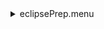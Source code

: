 <details><summary>eclipsePrep.menu</summary><blockquote><pre><details><summary>1074_Scan.cbk</summary><blockquote><pre><details><summary>setupDark.rcp</summary><blockquote><pre> shut	in 
The above code block covers:0.00 minutes of camera integration + hardware moves and overhead</pre></blockquote></details><details><summary>dark_01wave_1beam_16sums_10rep_BOTH.rcp</summary><blockquote><pre> shut	in 
 data	rcam	both	656.28	16 
 data	rcam	both	656.28	16 
 data	rcam	both	656.28	16 
 data	rcam	both	656.28	16 
 data	rcam	both	656.28	16 
 data	rcam	both	656.28	16 
 data	rcam	both	656.28	16 
 data	rcam	both	656.28	16 
 data	rcam	both	656.28	16 
 data	rcam	both	656.28	16 
 $${\color{green}Green \space text \space was here}$$
 GREEN BOOK (&#x1F4D7;):  	U+1F4D3
The above code block covers:0.90 minutes of camera integration + hardware moves and overhead</pre></blockquote></details><details><summary>1074_FW.rcp</summary><blockquote><pre> prefilterrange 1074 
The above code block covers:0.00 minutes of camera integration + hardware moves and overhead</pre></blockquote></details><details><summary>setupObserving.rcp</summary><blockquote><pre> shut in 
 cover out 
 calib	out 
 occ		in 
 diffuser out 
 shut	out 
The above code block covers:0.00 minutes of camera integration + hardware moves and overhead</pre></blockquote></details><details><summary>1074_09wave_0.12step_2beam_16sums_1reps_BOTH.rcp</summary><blockquote><pre> data rcam	1074.22	both	16 
 data rcam	1074.34	both	16 
 data rcam	1074.46	both	16 
 data rcam	1074.58	both	16 
 data rcam	1074.70	both	16 
 data rcam	1074.82	both	16 
 data rcam	1074.94	both	16 
 data rcam	1075.06	both	16 
 data rcam	1075.18	both	16 
 data tcam	1074.22	both	16 
 data tcam	1074.34	both	16 
 data tcam	1074.46	both	16 
 data tcam	1074.58	both	16 
 data tcam	1074.70	both	16 
 data tcam	1074.82	both	16 
 data tcam	1074.94	both	16 
 data tcam	1075.06	both	16 
 data tcam	1075.18	both	16 
The above code block covers:1.63 minutes of camera integration + hardware moves and overhead</pre></blockquote></details><details><summary>setupFlat.rcp</summary><blockquote><pre> diffuser  in 
 cover out 
 occ		out 
 shut	out 
 calib	out 
The above code block covers:0.00 minutes of camera integration + hardware moves and overhead</pre></blockquote></details><details><summary>1074_09wave_0.12step_2beam_16sums_1reps_BOTH.rcp</summary><blockquote><pre> data rcam	1074.22	both	16 
 data rcam	1074.34	both	16 
 data rcam	1074.46	both	16 
 data rcam	1074.58	both	16 
 data rcam	1074.70	both	16 
 data rcam	1074.82	both	16 
 data rcam	1074.94	both	16 
 data rcam	1075.06	both	16 
 data rcam	1075.18	both	16 
 data tcam	1074.22	both	16 
 data tcam	1074.34	both	16 
 data tcam	1074.46	both	16 
 data tcam	1074.58	both	16 
 data tcam	1074.70	both	16 
 data tcam	1074.82	both	16 
 data tcam	1074.94	both	16 
 data tcam	1075.06	both	16 
 data tcam	1075.18	both	16 
The above code block covers:1.63 minutes of camera integration + hardware moves and overhead</pre></blockquote></details><details><summary>setupObserving.rcp</summary><blockquote><pre> shut in 
 cover out 
 calib	out 
 occ		in 
 diffuser out 
 shut	out 
The above code block covers:0.00 minutes of camera integration + hardware moves and overhead</pre></blockquote></details><details><summary>1074_06wave_0.12step_2beam_16sums_1reps_BOTH-outer1.rcp</summary><blockquote><pre> data rcam	1073.50	both	16 
 data rcam	1073.62	both	16 
 data rcam	1073.74	both	16 
 data rcam	1075.66	both	16 
 data rcam	1075.78	both	16 
 data rcam	1075.90	both	16 
 data tcam	1073.50	both	16 
 data tcam	1073.62	both	16 
 data tcam	1073.74	both	16 
 data tcam	1075.66	both	16 
 data tcam	1075.78	both	16 
 data tcam	1075.90	both	16 
The above code block covers:1.08 minutes of camera integration + hardware moves and overhead</pre></blockquote></details><details><summary>setupFlat.rcp</summary><blockquote><pre> diffuser  in 
 cover out 
 occ		out 
 shut	out 
 calib	out 
The above code block covers:0.00 minutes of camera integration + hardware moves and overhead</pre></blockquote></details><details><summary>1074_06wave_0.12step_2beam_16sums_1reps_BOTH-outer1.rcp</summary><blockquote><pre> data rcam	1073.50	both	16 
 data rcam	1073.62	both	16 
 data rcam	1073.74	both	16 
 data rcam	1075.66	both	16 
 data rcam	1075.78	both	16 
 data rcam	1075.90	both	16 
 data tcam	1073.50	both	16 
 data tcam	1073.62	both	16 
 data tcam	1073.74	both	16 
 data tcam	1075.66	both	16 
 data tcam	1075.78	both	16 
 data tcam	1075.90	both	16 
The above code block covers:1.08 minutes of camera integration + hardware moves and overhead</pre></blockquote></details><details><summary>setupObserving.rcp</summary><blockquote><pre> shut in 
 cover out 
 calib	out 
 occ		in 
 diffuser out 
 shut	out 
The above code block covers:0.00 minutes of camera integration + hardware moves and overhead</pre></blockquote></details><details><summary>1074_06wave_0.12step_2beam_16sums_1reps_BOTH-outer2.rcp</summary><blockquote><pre> data rcam	1073.86	both	16 
 data rcam	1073.98	both	16 
 data rcam	1074.10	both	16 
 data rcam	1075.30	both	16 
 data rcam	1075.42	both	16 
 data rcam	1075.54	both	16 
 data tcam	1073.86	both	16 
 data tcam	1073.98	both	16 
 data tcam	1074.10	both	16 
 data tcam	1075.30	both	16 
 data tcam	1075.42	both	16 
 data tcam	1075.54	both	16 
The above code block covers:1.08 minutes of camera integration + hardware moves and overhead</pre></blockquote></details><details><summary>setupFlat.rcp</summary><blockquote><pre> diffuser  in 
 cover out 
 occ		out 
 shut	out 
 calib	out 
The above code block covers:0.00 minutes of camera integration + hardware moves and overhead</pre></blockquote></details><details><summary>1074_06wave_0.12step_2beam_16sums_1reps_BOTH-outer2.rcp</summary><blockquote><pre> data rcam	1073.86	both	16 
 data rcam	1073.98	both	16 
 data rcam	1074.10	both	16 
 data rcam	1075.30	both	16 
 data rcam	1075.42	both	16 
 data rcam	1075.54	both	16 
 data tcam	1073.86	both	16 
 data tcam	1073.98	both	16 
 data tcam	1074.10	both	16 
 data tcam	1075.30	both	16 
 data tcam	1075.42	both	16 
 data tcam	1075.54	both	16 
The above code block covers:1.08 minutes of camera integration + hardware moves and overhead</pre></blockquote></details><details><summary>setupObserving.rcp</summary><blockquote><pre> shut in 
 cover out 
 calib	out 
 occ		in 
 diffuser out 
 shut	out 
The above code block covers:0.00 minutes of camera integration + hardware moves and overhead</pre></blockquote></details><details><summary>1074_06wave_0.12step_2beam_16sums_1reps_BOTH-outer3.rcp</summary><blockquote><pre> data rcam	1073.14	both	16 
 data rcam	1073.26	both	16 
 data rcam	1073.38	both	16 
 data rcam	1076.02	both	16 
 data rcam	1076.14	both	16 
 data rcam	1076.26	both	16 
 data tcam	1073.14	both	16 
 data tcam	1073.26	both	16 
 data tcam	1073.38	both	16 
 data tcam	1076.02	both	16 
 data tcam	1076.14	both	16 
 data tcam	1076.26	both	16 
The above code block covers:1.08 minutes of camera integration + hardware moves and overhead</pre></blockquote></details><details><summary>setupFlat.rcp</summary><blockquote><pre> diffuser  in 
 cover out 
 occ		out 
 shut	out 
 calib	out 
The above code block covers:0.00 minutes of camera integration + hardware moves and overhead</pre></blockquote></details><details><summary>1074_06wave_0.12step_2beam_16sums_1reps_BOTH-outer3.rcp</summary><blockquote><pre> data rcam	1073.14	both	16 
 data rcam	1073.26	both	16 
 data rcam	1073.38	both	16 
 data rcam	1076.02	both	16 
 data rcam	1076.14	both	16 
 data rcam	1076.26	both	16 
 data tcam	1073.14	both	16 
 data tcam	1073.26	both	16 
 data tcam	1073.38	both	16 
 data tcam	1076.02	both	16 
 data tcam	1076.14	both	16 
 data tcam	1076.26	both	16 
The above code block covers:1.08 minutes of camera integration + hardware moves and overhead</pre></blockquote></details><details><summary>setupObserving.rcp</summary><blockquote><pre> shut in 
 cover out 
 calib	out 
 occ		in 
 diffuser out 
 shut	out 
The above code block covers:0.00 minutes of camera integration + hardware moves and overhead</pre></blockquote></details><details><summary>1074_06wave_0.12step_2beam_16sums_1reps_BOTH-outer4.rcp</summary><blockquote><pre> data rcam	1072.78	both	16 
 data rcam	1072.90	both	16 
 data rcam	1073.02	both	16 
 data rcam	1076.38	both	16 
 data rcam	1076.50	both	16 
 data rcam	1076.62	both	16 
 data tcam	1072.78	both	16 
 data tcam	1072.90	both	16 
 data tcam	1073.02	both	16 
 data tcam	1076.38	both	16 
 data tcam	1076.50	both	16 
 data tcam	1076.62	both	16 
The above code block covers:1.08 minutes of camera integration + hardware moves and overhead</pre></blockquote></details><details><summary>setupFlat.rcp</summary><blockquote><pre> diffuser  in 
 cover out 
 occ		out 
 shut	out 
 calib	out 
The above code block covers:0.00 minutes of camera integration + hardware moves and overhead</pre></blockquote></details><details><summary>1074_06wave_0.12step_2beam_16sums_1reps_BOTH-outer4.rcp</summary><blockquote><pre> data rcam	1072.78	both	16 
 data rcam	1072.90	both	16 
 data rcam	1073.02	both	16 
 data rcam	1076.38	both	16 
 data rcam	1076.50	both	16 
 data rcam	1076.62	both	16 
 data tcam	1072.78	both	16 
 data tcam	1072.90	both	16 
 data tcam	1073.02	both	16 
 data tcam	1076.38	both	16 
 data tcam	1076.50	both	16 
 data tcam	1076.62	both	16 
The above code block covers:1.08 minutes of camera integration + hardware moves and overhead</pre></blockquote></details><details><summary>setupObserving.rcp</summary><blockquote><pre> shut in 
 cover out 
 calib	out 
 occ		in 
 diffuser out 
 shut	out 
The above code block covers:0.00 minutes of camera integration + hardware moves and overhead</pre></blockquote></details><details><summary>1074_06wave_0.12step_2beam_16sums_1reps_BOTH-outer5.rcp</summary><blockquote><pre> data rcam	1072.30	both	16 
 data rcam	1072.42	both	16 
 data rcam	1072.54	both	16 
 data rcam	1072.66	both	16 
 data rcam	1076.74	both	16 
 data rcam	1076.86	both	16 
 data rcam	1076.98	both	16 
 data tcam	1072.30	both	16 
 data tcam	1072.42	both	16 
 data tcam	1072.54	both	16 
 data tcam	1072.66	both	16 
 data tcam	1076.74	both	16 
 data tcam	1076.86	both	16 
 data tcam	1076.98	both	16 
The above code block covers:1.26 minutes of camera integration + hardware moves and overhead</pre></blockquote></details><details><summary>setupFlat.rcp</summary><blockquote><pre> diffuser  in 
 cover out 
 occ		out 
 shut	out 
 calib	out 
The above code block covers:0.00 minutes of camera integration + hardware moves and overhead</pre></blockquote></details><details><summary>1074_06wave_0.12step_2beam_16sums_1reps_BOTH-outer5.rcp</summary><blockquote><pre> data rcam	1072.30	both	16 
 data rcam	1072.42	both	16 
 data rcam	1072.54	both	16 
 data rcam	1072.66	both	16 
 data rcam	1076.74	both	16 
 data rcam	1076.86	both	16 
 data rcam	1076.98	both	16 
 data tcam	1072.30	both	16 
 data tcam	1072.42	both	16 
 data tcam	1072.54	both	16 
 data tcam	1072.66	both	16 
 data tcam	1076.74	both	16 
 data tcam	1076.86	both	16 
 data tcam	1076.98	both	16 
The above code block covers:1.26 minutes of camera integration + hardware moves and overhead</pre></blockquote></details><details><summary>setupDark.rcp</summary><blockquote><pre> shut	in 
The above code block covers:0.00 minutes of camera integration + hardware moves and overhead</pre></blockquote></details><details><summary>dark_01wave_1beam_16sums_10rep_BOTH.rcp</summary><blockquote><pre> shut	in 
 data	rcam	both	656.28	16 
 data	rcam	both	656.28	16 
 data	rcam	both	656.28	16 
 data	rcam	both	656.28	16 
 data	rcam	both	656.28	16 
 data	rcam	both	656.28	16 
 data	rcam	both	656.28	16 
 data	rcam	both	656.28	16 
 data	rcam	both	656.28	16 
 data	rcam	both	656.28	16 
The above code block covers:0.90 minutes of camera integration + hardware moves and overhead</pre></blockquote></details>The above code block covers:16.26 minutes of camera integration + hardware moves and overhead</pre></blockquote></details><details><summary>oldLineFineScan.cbk</summary><blockquote><pre><details><summary>setupDark.rcp</summary><blockquote><pre> shut	in 
The above code block covers:0.00 minutes of camera integration + hardware moves and overhead</pre></blockquote></details><details><summary>dark_01wave_1beam_16sums_10rep_BOTH.rcp</summary><blockquote><pre> shut	in 
 data	rcam	both	656.28	16 
 data	rcam	both	656.28	16 
 data	rcam	both	656.28	16 
 data	rcam	both	656.28	16 
 data	rcam	both	656.28	16 
 data	rcam	both	656.28	16 
 data	rcam	both	656.28	16 
 data	rcam	both	656.28	16 
 data	rcam	both	656.28	16 
 data	rcam	both	656.28	16 
The above code block covers:0.90 minutes of camera integration + hardware moves and overhead</pre></blockquote></details><details><summary>1074_FW.rcp</summary><blockquote><pre> prefilterrange 1074 
The above code block covers:0.00 minutes of camera integration + hardware moves and overhead</pre></blockquote></details><details><summary>setupObserving.rcp</summary><blockquote><pre> shut in 
 cover out 
 calib	out 
 occ		in 
 diffuser out 
 shut	out 
The above code block covers:0.00 minutes of camera integration + hardware moves and overhead</pre></blockquote></details><details><summary>setupFlat.rcp</summary><blockquote><pre> diffuser  in 
 cover out 
 occ		out 
 shut	out 
 calib	out 
The above code block covers:0.00 minutes of camera integration + hardware moves and overhead</pre></blockquote></details><details><summary>1079_FW.rcp</summary><blockquote><pre> prefilterrange 1079 
The above code block covers:0.00 minutes of camera integration + hardware moves and overhead</pre></blockquote></details><details><summary>setupFlat.rcp</summary><blockquote><pre> diffuser  in 
 cover out 
 occ		out 
 shut	out 
 calib	out 
The above code block covers:0.00 minutes of camera integration + hardware moves and overhead</pre></blockquote></details><details><summary>setupObserving.rcp</summary><blockquote><pre> shut in 
 cover out 
 calib	out 
 occ		in 
 diffuser out 
 shut	out 
The above code block covers:0.00 minutes of camera integration + hardware moves and overhead</pre></blockquote></details><details><summary>789_FW.rcp</summary><blockquote><pre> prefilterrange 789 
The above code block covers:0.00 minutes of camera integration + hardware moves and overhead</pre></blockquote></details><details><summary>789_09wave_0.05step_2beam_16sums_4reps_BOTH.rcp</summary><blockquote><pre> data rcam	789.20	both	16 
 data rcam	789.25	both	16 
 data rcam	789.30	both	16 
 data rcam	789.35	both	16 
 data rcam	789.40	both	16 
 data rcam	789.45	both	16 
 data rcam	789.50	both	16 
 data rcam	789.55	both	16 
 data rcam	789.60	both	16 
 data tcam	789.20	both	16 
 data tcam	789.25	both	16 
 data tcam	789.30	both	16 
 data tcam	789.35	both	16 
 data tcam	789.40	both	16 
 data tcam	789.45	both	16 
 data tcam	789.50	both	16 
 data tcam	789.55	both	16 
 data tcam	789.60	both	16 
 data rcam	789.20	both	16 
 data rcam	789.25	both	16 
 data rcam	789.30	both	16 
 data rcam	789.35	both	16 
 data rcam	789.40	both	16 
 data rcam	789.45	both	16 
 data rcam	789.50	both	16 
 data rcam	789.55	both	16 
 data rcam	789.60	both	16 
 data tcam	789.20	both	16 
 data tcam	789.25	both	16 
 data tcam	789.30	both	16 
 data tcam	789.35	both	16 
 data tcam	789.40	both	16 
 data tcam	789.45	both	16 
 data tcam	789.50	both	16 
 data tcam	789.55	both	16 
 data tcam	789.60	both	16 
 data rcam	789.20	both	16 
 data rcam	789.25	both	16 
 data rcam	789.30	both	16 
 data rcam	789.35	both	16 
 data rcam	789.40	both	16 
 data rcam	789.45	both	16 
 data rcam	789.50	both	16 
 data rcam	789.55	both	16 
 data rcam	789.60	both	16 
 data tcam	789.20	both	16 
 data tcam	789.25	both	16 
 data tcam	789.30	both	16 
 data tcam	789.35	both	16 
 data tcam	789.40	both	16 
 data tcam	789.45	both	16 
 data tcam	789.50	both	16 
 data tcam	789.55	both	16 
 data tcam	789.60	both	16 
 data rcam	789.20	both	16 
 data rcam	789.25	both	16 
 data rcam	789.30	both	16 
 data rcam	789.35	both	16 
 data rcam	789.40	both	16 
 data rcam	789.45	both	16 
 data rcam	789.50	both	16 
 data rcam	789.55	both	16 
 data rcam	789.60	both	16 
 data tcam	789.20	both	16 
 data tcam	789.25	both	16 
 data tcam	789.30	both	16 
 data tcam	789.35	both	16 
 data tcam	789.40	both	16 
 data tcam	789.45	both	16 
 data tcam	789.50	both	16 
 data tcam	789.55	both	16 
 data tcam	789.60	both	16 
The above code block covers:6.50 minutes of camera integration + hardware moves and overhead</pre></blockquote></details><details><summary>setupFlat.rcp</summary><blockquote><pre> diffuser  in 
 cover out 
 occ		out 
 shut	out 
 calib	out 
The above code block covers:0.00 minutes of camera integration + hardware moves and overhead</pre></blockquote></details><details><summary>789_09wave_0.05step_2beam_16sums_4reps_BOTH.rcp</summary><blockquote><pre> data rcam	789.20	both	16 
 data rcam	789.25	both	16 
 data rcam	789.30	both	16 
 data rcam	789.35	both	16 
 data rcam	789.40	both	16 
 data rcam	789.45	both	16 
 data rcam	789.50	both	16 
 data rcam	789.55	both	16 
 data rcam	789.60	both	16 
 data tcam	789.20	both	16 
 data tcam	789.25	both	16 
 data tcam	789.30	both	16 
 data tcam	789.35	both	16 
 data tcam	789.40	both	16 
 data tcam	789.45	both	16 
 data tcam	789.50	both	16 
 data tcam	789.55	both	16 
 data tcam	789.60	both	16 
 data rcam	789.20	both	16 
 data rcam	789.25	both	16 
 data rcam	789.30	both	16 
 data rcam	789.35	both	16 
 data rcam	789.40	both	16 
 data rcam	789.45	both	16 
 data rcam	789.50	both	16 
 data rcam	789.55	both	16 
 data rcam	789.60	both	16 
 data tcam	789.20	both	16 
 data tcam	789.25	both	16 
 data tcam	789.30	both	16 
 data tcam	789.35	both	16 
 data tcam	789.40	both	16 
 data tcam	789.45	both	16 
 data tcam	789.50	both	16 
 data tcam	789.55	both	16 
 data tcam	789.60	both	16 
 data rcam	789.20	both	16 
 data rcam	789.25	both	16 
 data rcam	789.30	both	16 
 data rcam	789.35	both	16 
 data rcam	789.40	both	16 
 data rcam	789.45	both	16 
 data rcam	789.50	both	16 
 data rcam	789.55	both	16 
 data rcam	789.60	both	16 
 data tcam	789.20	both	16 
 data tcam	789.25	both	16 
 data tcam	789.30	both	16 
 data tcam	789.35	both	16 
 data tcam	789.40	both	16 
 data tcam	789.45	both	16 
 data tcam	789.50	both	16 
 data tcam	789.55	both	16 
 data tcam	789.60	both	16 
 data rcam	789.20	both	16 
 data rcam	789.25	both	16 
 data rcam	789.30	both	16 
 data rcam	789.35	both	16 
 data rcam	789.40	both	16 
 data rcam	789.45	both	16 
 data rcam	789.50	both	16 
 data rcam	789.55	both	16 
 data rcam	789.60	both	16 
 data tcam	789.20	both	16 
 data tcam	789.25	both	16 
 data tcam	789.30	both	16 
 data tcam	789.35	both	16 
 data tcam	789.40	both	16 
 data tcam	789.45	both	16 
 data tcam	789.50	both	16 
 data tcam	789.55	both	16 
 data tcam	789.60	both	16 
The above code block covers:6.50 minutes of camera integration + hardware moves and overhead</pre></blockquote></details><details><summary>637_FW.rcp</summary><blockquote><pre> prefilterrange 637 
The above code block covers:0.00 minutes of camera integration + hardware moves and overhead</pre></blockquote></details><details><summary>637_09wave_0.04step_2beam_16sums_4reps_BOTH.rcp</summary><blockquote><pre> data rcam	637.24	both	16 
 data rcam	637.28	both	16 
 data rcam	637.32	both	16 
 data rcam	637.36	both	16 
 data rcam	637.40	both	16 
 data rcam	637.44	both	16 
 data rcam	637.48	both	16 
 data rcam	637.52	both	16 
 data rcam	637.56	both	16 
 data tcam	637.24	both	16 
 data tcam	637.28	both	16 
 data tcam	637.32	both	16 
 data tcam	637.36	both	16 
 data tcam	637.40	both	16 
 data tcam	637.44	both	16 
 data tcam	637.48	both	16 
 data tcam	637.52	both	16 
 data tcam	637.56	both	16 
 data rcam	637.24	both	16 
 data rcam	637.28	both	16 
 data rcam	637.32	both	16 
 data rcam	637.36	both	16 
 data rcam	637.40	both	16 
 data rcam	637.44	both	16 
 data rcam	637.48	both	16 
 data rcam	637.52	both	16 
 data rcam	637.56	both	16 
 data tcam	637.24	both	16 
 data tcam	637.28	both	16 
 data tcam	637.32	both	16 
 data tcam	637.36	both	16 
 data tcam	637.40	both	16 
 data tcam	637.44	both	16 
 data tcam	637.48	both	16 
 data tcam	637.52	both	16 
 data tcam	637.56	both	16 
 data rcam	637.24	both	16 
 data rcam	637.28	both	16 
 data rcam	637.32	both	16 
 data rcam	637.36	both	16 
 data rcam	637.40	both	16 
 data rcam	637.44	both	16 
 data rcam	637.48	both	16 
 data rcam	637.52	both	16 
 data rcam	637.56	both	16 
 data tcam	637.24	both	16 
 data tcam	637.28	both	16 
 data tcam	637.32	both	16 
 data tcam	637.36	both	16 
 data tcam	637.40	both	16 
 data tcam	637.44	both	16 
 data tcam	637.48	both	16 
 data tcam	637.52	both	16 
 data tcam	637.56	both	16 
 data rcam	637.24	both	16 
 data rcam	637.28	both	16 
 data rcam	637.32	both	16 
 data rcam	637.36	both	16 
 data rcam	637.40	both	16 
 data rcam	637.44	both	16 
 data rcam	637.48	both	16 
 data rcam	637.52	both	16 
 data rcam	637.56	both	16 
 data tcam	637.24	both	16 
 data tcam	637.28	both	16 
 data tcam	637.32	both	16 
 data tcam	637.36	both	16 
 data tcam	637.40	both	16 
 data tcam	637.44	both	16 
 data tcam	637.48	both	16 
 data tcam	637.52	both	16 
 data tcam	637.56	both	16 
The above code block covers:6.50 minutes of camera integration + hardware moves and overhead</pre></blockquote></details><details><summary>setupFlat.rcp</summary><blockquote><pre> diffuser  in 
 cover out 
 occ		out 
 shut	out 
 calib	out 
The above code block covers:0.00 minutes of camera integration + hardware moves and overhead</pre></blockquote></details><details><summary>637_09wave_0.04step_2beam_16sums_4reps_BOTH.rcp</summary><blockquote><pre> data rcam	637.24	both	16 
 data rcam	637.28	both	16 
 data rcam	637.32	both	16 
 data rcam	637.36	both	16 
 data rcam	637.40	both	16 
 data rcam	637.44	both	16 
 data rcam	637.48	both	16 
 data rcam	637.52	both	16 
 data rcam	637.56	both	16 
 data tcam	637.24	both	16 
 data tcam	637.28	both	16 
 data tcam	637.32	both	16 
 data tcam	637.36	both	16 
 data tcam	637.40	both	16 
 data tcam	637.44	both	16 
 data tcam	637.48	both	16 
 data tcam	637.52	both	16 
 data tcam	637.56	both	16 
 data rcam	637.24	both	16 
 data rcam	637.28	both	16 
 data rcam	637.32	both	16 
 data rcam	637.36	both	16 
 data rcam	637.40	both	16 
 data rcam	637.44	both	16 
 data rcam	637.48	both	16 
 data rcam	637.52	both	16 
 data rcam	637.56	both	16 
 data tcam	637.24	both	16 
 data tcam	637.28	both	16 
 data tcam	637.32	both	16 
 data tcam	637.36	both	16 
 data tcam	637.40	both	16 
 data tcam	637.44	both	16 
 data tcam	637.48	both	16 
 data tcam	637.52	both	16 
 data tcam	637.56	both	16 
 data rcam	637.24	both	16 
 data rcam	637.28	both	16 
 data rcam	637.32	both	16 
 data rcam	637.36	both	16 
 data rcam	637.40	both	16 
 data rcam	637.44	both	16 
 data rcam	637.48	both	16 
 data rcam	637.52	both	16 
 data rcam	637.56	both	16 
 data tcam	637.24	both	16 
 data tcam	637.28	both	16 
 data tcam	637.32	both	16 
 data tcam	637.36	both	16 
 data tcam	637.40	both	16 
 data tcam	637.44	both	16 
 data tcam	637.48	both	16 
 data tcam	637.52	both	16 
 data tcam	637.56	both	16 
 data rcam	637.24	both	16 
 data rcam	637.28	both	16 
 data rcam	637.32	both	16 
 data rcam	637.36	both	16 
 data rcam	637.40	both	16 
 data rcam	637.44	both	16 
 data rcam	637.48	both	16 
 data rcam	637.52	both	16 
 data rcam	637.56	both	16 
 data tcam	637.24	both	16 
 data tcam	637.28	both	16 
 data tcam	637.32	both	16 
 data tcam	637.36	both	16 
 data tcam	637.40	both	16 
 data tcam	637.44	both	16 
 data tcam	637.48	both	16 
 data tcam	637.52	both	16 
 data tcam	637.56	both	16 
The above code block covers:6.50 minutes of camera integration + hardware moves and overhead</pre></blockquote></details><details><summary>706_FW.rcp</summary><blockquote><pre> prefilterrange 706 
The above code block covers:0.00 minutes of camera integration + hardware moves and overhead</pre></blockquote></details><details><summary>706_09wave_0.04step_2beam_16sums_4reps_BOTH.rcp</summary><blockquote><pre> data rcam	706.04	both	16 
 data rcam	706.08	both	16 
 data rcam	706.12	both	16 
 data rcam	706.16	both	16 
 data rcam	706.20	both	16 
 data rcam	706.24	both	16 
 data rcam	706.28	both	16 
 data rcam	706.32	both	16 
 data rcam	706.36	both	16 
 data tcam	706.04	both	16 
 data tcam	706.08	both	16 
 data tcam	706.12	both	16 
 data tcam	706.16	both	16 
 data tcam	706.20	both	16 
 data tcam	706.24	both	16 
 data tcam	706.28	both	16 
 data tcam	706.32	both	16 
 data tcam	706.36	both	16 
 data rcam	706.04	both	16 
 data rcam	706.08	both	16 
 data rcam	706.12	both	16 
 data rcam	706.16	both	16 
 data rcam	706.20	both	16 
 data rcam	706.24	both	16 
 data rcam	706.28	both	16 
 data rcam	706.32	both	16 
 data rcam	706.36	both	16 
 data tcam	706.04	both	16 
 data tcam	706.08	both	16 
 data tcam	706.12	both	16 
 data tcam	706.16	both	16 
 data tcam	706.20	both	16 
 data tcam	706.24	both	16 
 data tcam	706.28	both	16 
 data tcam	706.32	both	16 
 data tcam	706.36	both	16 
 data rcam	706.04	both	16 
 data rcam	706.08	both	16 
 data rcam	706.12	both	16 
 data rcam	706.16	both	16 
 data rcam	706.20	both	16 
 data rcam	706.24	both	16 
 data rcam	706.28	both	16 
 data rcam	706.32	both	16 
 data rcam	706.36	both	16 
 data tcam	706.04	both	16 
 data tcam	706.08	both	16 
 data tcam	706.12	both	16 
 data tcam	706.16	both	16 
 data tcam	706.20	both	16 
 data tcam	706.24	both	16 
 data tcam	706.28	both	16 
 data tcam	706.32	both	16 
 data tcam	706.36	both	16 
 data rcam	706.04	both	16 
 data rcam	706.08	both	16 
 data rcam	706.12	both	16 
 data rcam	706.16	both	16 
 data rcam	706.20	both	16 
 data rcam	706.24	both	16 
 data rcam	706.28	both	16 
 data rcam	706.32	both	16 
 data rcam	706.36	both	16 
 data tcam	706.04	both	16 
 data tcam	706.08	both	16 
 data tcam	706.12	both	16 
 data tcam	706.16	both	16 
 data tcam	706.20	both	16 
 data tcam	706.24	both	16 
 data tcam	706.28	both	16 
 data tcam	706.32	both	16 
 data tcam	706.36	both	16 
The above code block covers:6.50 minutes of camera integration + hardware moves and overhead</pre></blockquote></details><details><summary>setupObserving.rcp</summary><blockquote><pre> shut in 
 cover out 
 calib	out 
 occ		in 
 diffuser out 
 shut	out 
The above code block covers:0.00 minutes of camera integration + hardware moves and overhead</pre></blockquote></details><details><summary>706_09wave_0.04step_2beam_16sums_4reps_BOTH.rcp</summary><blockquote><pre> data rcam	706.04	both	16 
 data rcam	706.08	both	16 
 data rcam	706.12	both	16 
 data rcam	706.16	both	16 
 data rcam	706.20	both	16 
 data rcam	706.24	both	16 
 data rcam	706.28	both	16 
 data rcam	706.32	both	16 
 data rcam	706.36	both	16 
 data tcam	706.04	both	16 
 data tcam	706.08	both	16 
 data tcam	706.12	both	16 
 data tcam	706.16	both	16 
 data tcam	706.20	both	16 
 data tcam	706.24	both	16 
 data tcam	706.28	both	16 
 data tcam	706.32	both	16 
 data tcam	706.36	both	16 
 data rcam	706.04	both	16 
 data rcam	706.08	both	16 
 data rcam	706.12	both	16 
 data rcam	706.16	both	16 
 data rcam	706.20	both	16 
 data rcam	706.24	both	16 
 data rcam	706.28	both	16 
 data rcam	706.32	both	16 
 data rcam	706.36	both	16 
 data tcam	706.04	both	16 
 data tcam	706.08	both	16 
 data tcam	706.12	both	16 
 data tcam	706.16	both	16 
 data tcam	706.20	both	16 
 data tcam	706.24	both	16 
 data tcam	706.28	both	16 
 data tcam	706.32	both	16 
 data tcam	706.36	both	16 
 data rcam	706.04	both	16 
 data rcam	706.08	both	16 
 data rcam	706.12	both	16 
 data rcam	706.16	both	16 
 data rcam	706.20	both	16 
 data rcam	706.24	both	16 
 data rcam	706.28	both	16 
 data rcam	706.32	both	16 
 data rcam	706.36	both	16 
 data tcam	706.04	both	16 
 data tcam	706.08	both	16 
 data tcam	706.12	both	16 
 data tcam	706.16	both	16 
 data tcam	706.20	both	16 
 data tcam	706.24	both	16 
 data tcam	706.28	both	16 
 data tcam	706.32	both	16 
 data tcam	706.36	both	16 
 data rcam	706.04	both	16 
 data rcam	706.08	both	16 
 data rcam	706.12	both	16 
 data rcam	706.16	both	16 
 data rcam	706.20	both	16 
 data rcam	706.24	both	16 
 data rcam	706.28	both	16 
 data rcam	706.32	both	16 
 data rcam	706.36	both	16 
 data tcam	706.04	both	16 
 data tcam	706.08	both	16 
 data tcam	706.12	both	16 
 data tcam	706.16	both	16 
 data tcam	706.20	both	16 
 data tcam	706.24	both	16 
 data tcam	706.28	both	16 
 data tcam	706.32	both	16 
 data tcam	706.36	both	16 
The above code block covers:6.50 minutes of camera integration + hardware moves and overhead</pre></blockquote></details><details><summary>setupDark.rcp</summary><blockquote><pre> shut	in 
The above code block covers:0.00 minutes of camera integration + hardware moves and overhead</pre></blockquote></details><details><summary>dark_01wave_1beam_16sums_10rep_BOTH.rcp</summary><blockquote><pre> shut	in 
 data	rcam	both	656.28	16 
 data	rcam	both	656.28	16 
 data	rcam	both	656.28	16 
 data	rcam	both	656.28	16 
 data	rcam	both	656.28	16 
 data	rcam	both	656.28	16 
 data	rcam	both	656.28	16 
 data	rcam	both	656.28	16 
 data	rcam	both	656.28	16 
 data	rcam	both	656.28	16 
The above code block covers:0.90 minutes of camera integration + hardware moves and overhead</pre></blockquote></details>The above code block covers:40.83 minutes of camera integration + hardware moves and overhead</pre></blockquote></details><details><summary>newLineFineScan.cbk</summary><blockquote><pre><details><summary>setupDark.rcp</summary><blockquote><pre> shut	in 
The above code block covers:0.00 minutes of camera integration + hardware moves and overhead</pre></blockquote></details><details><summary>dark_01wave_1beam_16sums_10rep_BOTH.rcp</summary><blockquote><pre> shut	in 
 data	rcam	both	656.28	16 
 data	rcam	both	656.28	16 
 data	rcam	both	656.28	16 
 data	rcam	both	656.28	16 
 data	rcam	both	656.28	16 
 data	rcam	both	656.28	16 
 data	rcam	both	656.28	16 
 data	rcam	both	656.28	16 
 data	rcam	both	656.28	16 
 data	rcam	both	656.28	16 
The above code block covers:0.90 minutes of camera integration + hardware moves and overhead</pre></blockquote></details><details><summary>670_FW.rcp</summary><blockquote><pre> prefilterrange 670 
The above code block covers:0.00 minutes of camera integration + hardware moves and overhead</pre></blockquote></details><details><summary>setupFlat.rcp</summary><blockquote><pre> diffuser  in 
 cover out 
 occ		out 
 shut	out 
 calib	out 
The above code block covers:0.00 minutes of camera integration + hardware moves and overhead</pre></blockquote></details><details><summary>670_09wave_0.03step_2beam_16sums_4reps_BOTH.rcp</summary><blockquote><pre> data rcam	670.04	both	16 
 data rcam	670.07	both	16 
 data rcam	670.10	both	16 
 data rcam	670.13	both	16 
 data rcam	670.16	both	16 
 data rcam	670.19	both	16 
 data rcam	670.22	both	16 
 data rcam	670.25	both	16 
 data rcam	670.28	both	16 
 data tcam	670.04	both	16 
 data tcam	670.07	both	16 
 data tcam	670.10	both	16 
 data tcam	670.13	both	16 
 data tcam	670.16	both	16 
 data tcam	670.19	both	16 
 data tcam	670.22	both	16 
 data tcam	670.25	both	16 
 data tcam	670.28	both	16 
 data rcam	670.04	both	16 
 data rcam	670.07	both	16 
 data rcam	670.10	both	16 
 data rcam	670.13	both	16 
 data rcam	670.16	both	16 
 data rcam	670.19	both	16 
 data rcam	670.22	both	16 
 data rcam	670.25	both	16 
 data rcam	670.28	both	16 
 data tcam	670.04	both	16 
 data tcam	670.07	both	16 
 data tcam	670.10	both	16 
 data tcam	670.13	both	16 
 data tcam	670.16	both	16 
 data tcam	670.19	both	16 
 data tcam	670.22	both	16 
 data tcam	670.25	both	16 
 data tcam	670.28	both	16 
 data rcam	670.04	both	16 
 data rcam	670.07	both	16 
 data rcam	670.10	both	16 
 data rcam	670.13	both	16 
 data rcam	670.16	both	16 
 data rcam	670.19	both	16 
 data rcam	670.22	both	16 
 data rcam	670.25	both	16 
 data rcam	670.28	both	16 
 data tcam	670.04	both	16 
 data tcam	670.07	both	16 
 data tcam	670.10	both	16 
 data tcam	670.13	both	16 
 data tcam	670.16	both	16 
 data tcam	670.19	both	16 
 data tcam	670.22	both	16 
 data tcam	670.25	both	16 
 data tcam	670.28	both	16 
 data rcam	670.04	both	16 
 data rcam	670.07	both	16 
 data rcam	670.10	both	16 
 data rcam	670.13	both	16 
 data rcam	670.16	both	16 
 data rcam	670.19	both	16 
 data rcam	670.22	both	16 
 data rcam	670.25	both	16 
 data rcam	670.28	both	16 
 data tcam	670.04	both	16 
 data tcam	670.07	both	16 
 data tcam	670.10	both	16 
 data tcam	670.13	both	16 
 data tcam	670.16	both	16 
 data tcam	670.19	both	16 
 data tcam	670.22	both	16 
 data tcam	670.25	both	16 
 data tcam	670.28	both	16 
The above code block covers:6.50 minutes of camera integration + hardware moves and overhead</pre></blockquote></details><details><summary>setupObserving.rcp</summary><blockquote><pre> shut in 
 cover out 
 calib	out 
 occ		in 
 diffuser out 
 shut	out 
The above code block covers:0.00 minutes of camera integration + hardware moves and overhead</pre></blockquote></details><details><summary>670_09wave_0.03step_2beam_16sums_4reps_BOTH.rcp</summary><blockquote><pre> data rcam	670.04	both	16 
 data rcam	670.07	both	16 
 data rcam	670.10	both	16 
 data rcam	670.13	both	16 
 data rcam	670.16	both	16 
 data rcam	670.19	both	16 
 data rcam	670.22	both	16 
 data rcam	670.25	both	16 
 data rcam	670.28	both	16 
 data tcam	670.04	both	16 
 data tcam	670.07	both	16 
 data tcam	670.10	both	16 
 data tcam	670.13	both	16 
 data tcam	670.16	both	16 
 data tcam	670.19	both	16 
 data tcam	670.22	both	16 
 data tcam	670.25	both	16 
 data tcam	670.28	both	16 
 data rcam	670.04	both	16 
 data rcam	670.07	both	16 
 data rcam	670.10	both	16 
 data rcam	670.13	both	16 
 data rcam	670.16	both	16 
 data rcam	670.19	both	16 
 data rcam	670.22	both	16 
 data rcam	670.25	both	16 
 data rcam	670.28	both	16 
 data tcam	670.04	both	16 
 data tcam	670.07	both	16 
 data tcam	670.10	both	16 
 data tcam	670.13	both	16 
 data tcam	670.16	both	16 
 data tcam	670.19	both	16 
 data tcam	670.22	both	16 
 data tcam	670.25	both	16 
 data tcam	670.28	both	16 
 data rcam	670.04	both	16 
 data rcam	670.07	both	16 
 data rcam	670.10	both	16 
 data rcam	670.13	both	16 
 data rcam	670.16	both	16 
 data rcam	670.19	both	16 
 data rcam	670.22	both	16 
 data rcam	670.25	both	16 
 data rcam	670.28	both	16 
 data tcam	670.04	both	16 
 data tcam	670.07	both	16 
 data tcam	670.10	both	16 
 data tcam	670.13	both	16 
 data tcam	670.16	both	16 
 data tcam	670.19	both	16 
 data tcam	670.22	both	16 
 data tcam	670.25	both	16 
 data tcam	670.28	both	16 
 data rcam	670.04	both	16 
 data rcam	670.07	both	16 
 data rcam	670.10	both	16 
 data rcam	670.13	both	16 
 data rcam	670.16	both	16 
 data rcam	670.19	both	16 
 data rcam	670.22	both	16 
 data rcam	670.25	both	16 
 data rcam	670.28	both	16 
 data tcam	670.04	both	16 
 data tcam	670.07	both	16 
 data tcam	670.10	both	16 
 data tcam	670.13	both	16 
 data tcam	670.16	both	16 
 data tcam	670.19	both	16 
 data tcam	670.22	both	16 
 data tcam	670.25	both	16 
 data tcam	670.28	both	16 
The above code block covers:6.50 minutes of camera integration + hardware moves and overhead</pre></blockquote></details><details><summary>761_09wave_0.04step_2beam_16sums_4reps_BOTH.rcp</summary><blockquote><pre> data rcam	760.94	both	16 
 data rcam	760.98	both	16 
 data rcam	761.02	both	16 
 data rcam	761.06	both	16 
 data rcam	761.10	both	16 
 data rcam	761.14	both	16 
 data rcam	761.18	both	16 
 data rcam	761.22	both	16 
 data rcam	761.26	both	16 
 data tcam	760.94	both	16 
 data tcam	760.98	both	16 
 data tcam	761.02	both	16 
 data tcam	761.06	both	16 
 data tcam	761.10	both	16 
 data tcam	761.14	both	16 
 data tcam	761.18	both	16 
 data tcam	761.22	both	16 
 data tcam	761.26	both	16 
 data rcam	760.94	both	16 
 data rcam	760.98	both	16 
 data rcam	761.02	both	16 
 data rcam	761.06	both	16 
 data rcam	761.10	both	16 
 data rcam	761.14	both	16 
 data rcam	761.18	both	16 
 data rcam	761.22	both	16 
 data rcam	761.26	both	16 
 data tcam	760.94	both	16 
 data tcam	760.98	both	16 
 data tcam	761.02	both	16 
 data tcam	761.06	both	16 
 data tcam	761.10	both	16 
 data tcam	761.14	both	16 
 data tcam	761.18	both	16 
 data tcam	761.22	both	16 
 data tcam	761.26	both	16 
 data rcam	760.94	both	16 
 data rcam	760.98	both	16 
 data rcam	761.02	both	16 
 data rcam	761.06	both	16 
 data rcam	761.10	both	16 
 data rcam	761.14	both	16 
 data rcam	761.18	both	16 
 data rcam	761.22	both	16 
 data rcam	761.26	both	16 
 data tcam	760.94	both	16 
 data tcam	760.98	both	16 
 data tcam	761.02	both	16 
 data tcam	761.06	both	16 
 data tcam	761.10	both	16 
 data tcam	761.14	both	16 
 data tcam	761.18	both	16 
 data tcam	761.22	both	16 
 data tcam	761.26	both	16 
 data rcam	760.94	both	16 
 data rcam	760.98	both	16 
 data rcam	761.02	both	16 
 data rcam	761.06	both	16 
 data rcam	761.10	both	16 
 data rcam	761.14	both	16 
 data rcam	761.18	both	16 
 data rcam	761.22	both	16 
 data rcam	761.26	both	16 
 data tcam	760.94	both	16 
 data tcam	760.98	both	16 
 data tcam	761.02	both	16 
 data tcam	761.06	both	16 
 data tcam	761.10	both	16 
 data tcam	761.14	both	16 
 data tcam	761.18	both	16 
 data tcam	761.22	both	16 
 data tcam	761.26	both	16 
The above code block covers:6.50 minutes of camera integration + hardware moves and overhead</pre></blockquote></details><details><summary>setupFlat.rcp</summary><blockquote><pre> diffuser  in 
 cover out 
 occ		out 
 shut	out 
 calib	out 
The above code block covers:0.00 minutes of camera integration + hardware moves and overhead</pre></blockquote></details><details><summary>761_09wave_0.04step_2beam_16sums_4reps_BOTH.rcp</summary><blockquote><pre> data rcam	760.94	both	16 
 data rcam	760.98	both	16 
 data rcam	761.02	both	16 
 data rcam	761.06	both	16 
 data rcam	761.10	both	16 
 data rcam	761.14	both	16 
 data rcam	761.18	both	16 
 data rcam	761.22	both	16 
 data rcam	761.26	both	16 
 data tcam	760.94	both	16 
 data tcam	760.98	both	16 
 data tcam	761.02	both	16 
 data tcam	761.06	both	16 
 data tcam	761.10	both	16 
 data tcam	761.14	both	16 
 data tcam	761.18	both	16 
 data tcam	761.22	both	16 
 data tcam	761.26	both	16 
 data rcam	760.94	both	16 
 data rcam	760.98	both	16 
 data rcam	761.02	both	16 
 data rcam	761.06	both	16 
 data rcam	761.10	both	16 
 data rcam	761.14	both	16 
 data rcam	761.18	both	16 
 data rcam	761.22	both	16 
 data rcam	761.26	both	16 
 data tcam	760.94	both	16 
 data tcam	760.98	both	16 
 data tcam	761.02	both	16 
 data tcam	761.06	both	16 
 data tcam	761.10	both	16 
 data tcam	761.14	both	16 
 data tcam	761.18	both	16 
 data tcam	761.22	both	16 
 data tcam	761.26	both	16 
 data rcam	760.94	both	16 
 data rcam	760.98	both	16 
 data rcam	761.02	both	16 
 data rcam	761.06	both	16 
 data rcam	761.10	both	16 
 data rcam	761.14	both	16 
 data rcam	761.18	both	16 
 data rcam	761.22	both	16 
 data rcam	761.26	both	16 
 data tcam	760.94	both	16 
 data tcam	760.98	both	16 
 data tcam	761.02	both	16 
 data tcam	761.06	both	16 
 data tcam	761.10	both	16 
 data tcam	761.14	both	16 
 data tcam	761.18	both	16 
 data tcam	761.22	both	16 
 data tcam	761.26	both	16 
 data rcam	760.94	both	16 
 data rcam	760.98	both	16 
 data rcam	761.02	both	16 
 data rcam	761.06	both	16 
 data rcam	761.10	both	16 
 data rcam	761.14	both	16 
 data rcam	761.18	both	16 
 data rcam	761.22	both	16 
 data rcam	761.26	both	16 
 data tcam	760.94	both	16 
 data tcam	760.98	both	16 
 data tcam	761.02	both	16 
 data tcam	761.06	both	16 
 data tcam	761.10	both	16 
 data tcam	761.14	both	16 
 data tcam	761.18	both	16 
 data tcam	761.22	both	16 
 data tcam	761.26	both	16 
The above code block covers:6.50 minutes of camera integration + hardware moves and overhead</pre></blockquote></details><details><summary>802_09wave_0.04step_2beam_16sums_4reps_BOTH.rcp</summary><blockquote><pre> data rcam	802.25	both	16 
 data rcam	802.29	both	16 
 data rcam	802.33	both	16 
 data rcam	802.37	both	16 
 data rcam	802.41	both	16 
 data rcam	802.45	both	16 
 data rcam	802.49	both	16 
 data rcam	802.53	both	16 
 data rcam	802.57	both	16 
 data tcam	802.25	both	16 
 data tcam	802.29	both	16 
 data tcam	802.33	both	16 
 data tcam	802.37	both	16 
 data tcam	802.41	both	16 
 data tcam	802.45	both	16 
 data tcam	802.49	both	16 
 data tcam	802.53	both	16 
 data tcam	802.57	both	16 
 data rcam	802.25	both	16 
 data rcam	802.29	both	16 
 data rcam	802.33	both	16 
 data rcam	802.37	both	16 
 data rcam	802.41	both	16 
 data rcam	802.45	both	16 
 data rcam	802.49	both	16 
 data rcam	802.53	both	16 
 data rcam	802.57	both	16 
 data tcam	802.25	both	16 
 data tcam	802.29	both	16 
 data tcam	802.33	both	16 
 data tcam	802.37	both	16 
 data tcam	802.41	both	16 
 data tcam	802.45	both	16 
 data tcam	802.49	both	16 
 data tcam	802.53	both	16 
 data tcam	802.57	both	16 
 data rcam	802.25	both	16 
 data rcam	802.29	both	16 
 data rcam	802.33	both	16 
 data rcam	802.37	both	16 
 data rcam	802.41	both	16 
 data rcam	802.45	both	16 
 data rcam	802.49	both	16 
 data rcam	802.53	both	16 
 data rcam	802.57	both	16 
 data tcam	802.25	both	16 
 data tcam	802.29	both	16 
 data tcam	802.33	both	16 
 data tcam	802.37	both	16 
 data tcam	802.41	both	16 
 data tcam	802.45	both	16 
 data tcam	802.49	both	16 
 data tcam	802.53	both	16 
 data tcam	802.57	both	16 
 data rcam	802.25	both	16 
 data rcam	802.29	both	16 
 data rcam	802.33	both	16 
 data rcam	802.37	both	16 
 data rcam	802.41	both	16 
 data rcam	802.45	both	16 
 data rcam	802.49	both	16 
 data rcam	802.53	both	16 
 data rcam	802.57	both	16 
 data tcam	802.25	both	16 
 data tcam	802.29	both	16 
 data tcam	802.33	both	16 
 data tcam	802.37	both	16 
 data tcam	802.41	both	16 
 data tcam	802.45	both	16 
 data tcam	802.49	both	16 
 data tcam	802.53	both	16 
 data tcam	802.57	both	16 
The above code block covers:6.50 minutes of camera integration + hardware moves and overhead</pre></blockquote></details><details><summary>setupObserving.rcp</summary><blockquote><pre> shut in 
 cover out 
 calib	out 
 occ		in 
 diffuser out 
 shut	out 
The above code block covers:0.00 minutes of camera integration + hardware moves and overhead</pre></blockquote></details><details><summary>802_09wave_0.04step_2beam_16sums_4reps_BOTH.rcp</summary><blockquote><pre> data rcam	802.25	both	16 
 data rcam	802.29	both	16 
 data rcam	802.33	both	16 
 data rcam	802.37	both	16 
 data rcam	802.41	both	16 
 data rcam	802.45	both	16 
 data rcam	802.49	both	16 
 data rcam	802.53	both	16 
 data rcam	802.57	both	16 
 data tcam	802.25	both	16 
 data tcam	802.29	both	16 
 data tcam	802.33	both	16 
 data tcam	802.37	both	16 
 data tcam	802.41	both	16 
 data tcam	802.45	both	16 
 data tcam	802.49	both	16 
 data tcam	802.53	both	16 
 data tcam	802.57	both	16 
 data rcam	802.25	both	16 
 data rcam	802.29	both	16 
 data rcam	802.33	both	16 
 data rcam	802.37	both	16 
 data rcam	802.41	both	16 
 data rcam	802.45	both	16 
 data rcam	802.49	both	16 
 data rcam	802.53	both	16 
 data rcam	802.57	both	16 
 data tcam	802.25	both	16 
 data tcam	802.29	both	16 
 data tcam	802.33	both	16 
 data tcam	802.37	both	16 
 data tcam	802.41	both	16 
 data tcam	802.45	both	16 
 data tcam	802.49	both	16 
 data tcam	802.53	both	16 
 data tcam	802.57	both	16 
 data rcam	802.25	both	16 
 data rcam	802.29	both	16 
 data rcam	802.33	both	16 
 data rcam	802.37	both	16 
 data rcam	802.41	both	16 
 data rcam	802.45	both	16 
 data rcam	802.49	both	16 
 data rcam	802.53	both	16 
 data rcam	802.57	both	16 
 data tcam	802.25	both	16 
 data tcam	802.29	both	16 
 data tcam	802.33	both	16 
 data tcam	802.37	both	16 
 data tcam	802.41	both	16 
 data tcam	802.45	both	16 
 data tcam	802.49	both	16 
 data tcam	802.53	both	16 
 data tcam	802.57	both	16 
 data rcam	802.25	both	16 
 data rcam	802.29	both	16 
 data rcam	802.33	both	16 
 data rcam	802.37	both	16 
 data rcam	802.41	both	16 
 data rcam	802.45	both	16 
 data rcam	802.49	both	16 
 data rcam	802.53	both	16 
 data rcam	802.57	both	16 
 data tcam	802.25	both	16 
 data tcam	802.29	both	16 
 data tcam	802.33	both	16 
 data tcam	802.37	both	16 
 data tcam	802.41	both	16 
 data tcam	802.45	both	16 
 data tcam	802.49	both	16 
 data tcam	802.53	both	16 
 data tcam	802.57	both	16 
The above code block covers:6.50 minutes of camera integration + hardware moves and overhead</pre></blockquote></details><details><summary>991_FW.rcp</summary><blockquote><pre> prefilterrange 991 
The above code block covers:0.00 minutes of camera integration + hardware moves and overhead</pre></blockquote></details><details><summary>991_09wave_0.05step_2beam_16sums_4reps_BOTH.rcp</summary><blockquote><pre> data rcam	991.06	both	16 
 data rcam	991.11	both	16 
 data rcam	991.16	both	16 
 data rcam	991.21	both	16 
 data rcam	991.26	both	16 
 data rcam	991.31	both	16 
 data rcam	991.36	both	16 
 data rcam	991.41	both	16 
 data rcam	991.46	both	16 
 data tcam	991.06	both	16 
 data tcam	991.11	both	16 
 data tcam	991.16	both	16 
 data tcam	991.21	both	16 
 data tcam	991.26	both	16 
 data tcam	991.31	both	16 
 data tcam	991.36	both	16 
 data tcam	991.41	both	16 
 data tcam	991.46	both	16 
 data rcam	991.06	both	16 
 data rcam	991.11	both	16 
 data rcam	991.16	both	16 
 data rcam	991.21	both	16 
 data rcam	991.26	both	16 
 data rcam	991.31	both	16 
 data rcam	991.36	both	16 
 data rcam	991.41	both	16 
 data rcam	991.46	both	16 
 data tcam	991.06	both	16 
 data tcam	991.11	both	16 
 data tcam	991.16	both	16 
 data tcam	991.21	both	16 
 data tcam	991.26	both	16 
 data tcam	991.31	both	16 
 data tcam	991.36	both	16 
 data tcam	991.41	both	16 
 data tcam	991.46	both	16 
 data rcam	991.06	both	16 
 data rcam	991.11	both	16 
 data rcam	991.16	both	16 
 data rcam	991.21	both	16 
 data rcam	991.26	both	16 
 data rcam	991.31	both	16 
 data rcam	991.36	both	16 
 data rcam	991.41	both	16 
 data rcam	991.46	both	16 
 data tcam	991.06	both	16 
 data tcam	991.11	both	16 
 data tcam	991.16	both	16 
 data tcam	991.21	both	16 
 data tcam	991.26	both	16 
 data tcam	991.31	both	16 
 data tcam	991.36	both	16 
 data tcam	991.41	both	16 
 data tcam	991.46	both	16 
 data rcam	991.06	both	16 
 data rcam	991.11	both	16 
 data rcam	991.16	both	16 
 data rcam	991.21	both	16 
 data rcam	991.26	both	16 
 data rcam	991.31	both	16 
 data rcam	991.36	both	16 
 data rcam	991.41	both	16 
 data rcam	991.46	both	16 
 data tcam	991.06	both	16 
 data tcam	991.11	both	16 
 data tcam	991.16	both	16 
 data tcam	991.21	both	16 
 data tcam	991.26	both	16 
 data tcam	991.31	both	16 
 data tcam	991.36	both	16 
 data tcam	991.41	both	16 
 data tcam	991.46	both	16 
The above code block covers:6.50 minutes of camera integration + hardware moves and overhead</pre></blockquote></details><details><summary>setupFlat.rcp</summary><blockquote><pre> diffuser  in 
 cover out 
 occ		out 
 shut	out 
 calib	out 
The above code block covers:0.00 minutes of camera integration + hardware moves and overhead</pre></blockquote></details><details><summary>991_09wave_0.05step_2beam_16sums_4reps_BOTH.rcp</summary><blockquote><pre> data rcam	991.06	both	16 
 data rcam	991.11	both	16 
 data rcam	991.16	both	16 
 data rcam	991.21	both	16 
 data rcam	991.26	both	16 
 data rcam	991.31	both	16 
 data rcam	991.36	both	16 
 data rcam	991.41	both	16 
 data rcam	991.46	both	16 
 data tcam	991.06	both	16 
 data tcam	991.11	both	16 
 data tcam	991.16	both	16 
 data tcam	991.21	both	16 
 data tcam	991.26	both	16 
 data tcam	991.31	both	16 
 data tcam	991.36	both	16 
 data tcam	991.41	both	16 
 data tcam	991.46	both	16 
 data rcam	991.06	both	16 
 data rcam	991.11	both	16 
 data rcam	991.16	both	16 
 data rcam	991.21	both	16 
 data rcam	991.26	both	16 
 data rcam	991.31	both	16 
 data rcam	991.36	both	16 
 data rcam	991.41	both	16 
 data rcam	991.46	both	16 
 data tcam	991.06	both	16 
 data tcam	991.11	both	16 
 data tcam	991.16	both	16 
 data tcam	991.21	both	16 
 data tcam	991.26	both	16 
 data tcam	991.31	both	16 
 data tcam	991.36	both	16 
 data tcam	991.41	both	16 
 data tcam	991.46	both	16 
 data rcam	991.06	both	16 
 data rcam	991.11	both	16 
 data rcam	991.16	both	16 
 data rcam	991.21	both	16 
 data rcam	991.26	both	16 
 data rcam	991.31	both	16 
 data rcam	991.36	both	16 
 data rcam	991.41	both	16 
 data rcam	991.46	both	16 
 data tcam	991.06	both	16 
 data tcam	991.11	both	16 
 data tcam	991.16	both	16 
 data tcam	991.21	both	16 
 data tcam	991.26	both	16 
 data tcam	991.31	both	16 
 data tcam	991.36	both	16 
 data tcam	991.41	both	16 
 data tcam	991.46	both	16 
 data rcam	991.06	both	16 
 data rcam	991.11	both	16 
 data rcam	991.16	both	16 
 data rcam	991.21	both	16 
 data rcam	991.26	both	16 
 data rcam	991.31	both	16 
 data rcam	991.36	both	16 
 data rcam	991.41	both	16 
 data rcam	991.46	both	16 
 data tcam	991.06	both	16 
 data tcam	991.11	both	16 
 data tcam	991.16	both	16 
 data tcam	991.21	both	16 
 data tcam	991.26	both	16 
 data tcam	991.31	both	16 
 data tcam	991.36	both	16 
 data tcam	991.41	both	16 
 data tcam	991.46	both	16 
The above code block covers:6.50 minutes of camera integration + hardware moves and overhead</pre></blockquote></details><details><summary>setupDark.rcp</summary><blockquote><pre> shut	in 
The above code block covers:0.00 minutes of camera integration + hardware moves and overhead</pre></blockquote></details><details><summary>dark_01wave_1beam_16sums_10rep_BOTH.rcp</summary><blockquote><pre> shut	in 
 data	rcam	both	656.28	16 
 data	rcam	both	656.28	16 
 data	rcam	both	656.28	16 
 data	rcam	both	656.28	16 
 data	rcam	both	656.28	16 
 data	rcam	both	656.28	16 
 data	rcam	both	656.28	16 
 data	rcam	both	656.28	16 
 data	rcam	both	656.28	16 
 data	rcam	both	656.28	16 
The above code block covers:0.90 minutes of camera integration + hardware moves and overhead</pre></blockquote></details>The above code block covers:53.84 minutes of camera integration + hardware moves and overhead</pre></blockquote></details><details><summary>distortion-1074.cbk</summary><blockquote><pre><details><summary>setupDark.rcp</summary><blockquote><pre> shut	in 
The above code block covers:0.00 minutes of camera integration + hardware moves and overhead</pre></blockquote></details><details><summary>dark_01wave_1beam_16sums_10rep_BOTH.rcp</summary><blockquote><pre> shut	in 
 data	rcam	both	656.28	16 
 data	rcam	both	656.28	16 
 data	rcam	both	656.28	16 
 data	rcam	both	656.28	16 
 data	rcam	both	656.28	16 
 data	rcam	both	656.28	16 
 data	rcam	both	656.28	16 
 data	rcam	both	656.28	16 
 data	rcam	both	656.28	16 
 data	rcam	both	656.28	16 
The above code block covers:0.90 minutes of camera integration + hardware moves and overhead</pre></blockquote></details><details><summary>setupFlat.rcp</summary><blockquote><pre> diffuser  in 
 cover out 
 occ		out 
 shut	out 
 calib	out 
The above code block covers:0.00 minutes of camera integration + hardware moves and overhead</pre></blockquote></details><details><summary>distortion_in.rcp</summary><blockquote><pre> distortiongrid in 
The above code block covers:0.00 minutes of camera integration + hardware moves and overhead</pre></blockquote></details><details><summary>setupFlat.rcp</summary><blockquote><pre> diffuser  in 
 cover out 
 occ		out 
 shut	out 
 calib	out 
The above code block covers:0.00 minutes of camera integration + hardware moves and overhead</pre></blockquote></details><details><summary>1074_FW.rcp</summary><blockquote><pre> prefilterrange 1074 
The above code block covers:0.00 minutes of camera integration + hardware moves and overhead</pre></blockquote></details><details><summary>1074_01wave_2beam_16sums_16rep_BOTH.rcp</summary><blockquote><pre> data	rcam	both	1074.70	16 
 data	tcam	both	1074.70	16 
 data	rcam	both	1074.70	16 
 data	tcam	both	1074.70	16 
 data	rcam	both	1074.70	16 
 data	tcam	both	1074.70	16 
 data	rcam	both	1074.70	16 
 data	tcam	both	1074.70	16 
 data	rcam	both	1074.70	16 
 data	tcam	both	1074.70	16 
 data	rcam	both	1074.70	16 
 data	tcam	both	1074.70	16 
 data	rcam	both	1074.70	16 
 data	tcam	both	1074.70	16 
 data	rcam	both	1074.70	16 
 data	tcam	both	1074.70	16 
 data	rcam	both	1074.70	16 
 data	tcam	both	1074.70	16 
 data	rcam	both	1074.70	16 
 data	tcam	both	1074.70	16 
 data	rcam	both	1074.70	16 
 data	tcam	both	1074.70	16 
 data	rcam	both	1074.70	16 
 data	tcam	both	1074.70	16 
 data	rcam	both	1074.70	16 
 data	tcam	both	1074.70	16 
 data	rcam	both	1074.70	16 
 data	tcam	both	1074.70	16 
 data	rcam	both	1074.70	16 
 data	tcam	both	1074.70	16 
 data	rcam	both	1074.70	16 
 data	tcam	both	1074.70	16 
The above code block covers:2.89 minutes of camera integration + hardware moves and overhead</pre></blockquote></details><details><summary>distortion_out.rcp</summary><blockquote><pre> distortiongrid out 
The above code block covers:0.00 minutes of camera integration + hardware moves and overhead</pre></blockquote></details><details><summary>setupDark.rcp</summary><blockquote><pre> shut	in 
The above code block covers:0.00 minutes of camera integration + hardware moves and overhead</pre></blockquote></details><details><summary>setupFlat.rcp</summary><blockquote><pre> diffuser  in 
 cover out 
 occ		out 
 shut	out 
 calib	out 
The above code block covers:0.00 minutes of camera integration + hardware moves and overhead</pre></blockquote></details><details><summary>1074_03wave_2beam_16sums_4rep_BOTH.rcp</summary><blockquote><pre> data	rcam	both	1074.59	   16 
 data	rcam	both	1074.70	   16 
 data	rcam	both	1074.81	   16 
 data	tcam	both	1074.59	   16 
 data	tcam	both	1074.70	   16 
 data	tcam	both	1074.81	   16 
 data	rcam	both	1074.59	   16 
 data	rcam	both	1074.70	   16 
 data	rcam	both	1074.81	   16 
 data	tcam	both	1074.59	   16 
 data	tcam	both	1074.70	   16 
 data	tcam	both	1074.81	   16 
 data	rcam	both	1074.59	   16 
 data	rcam	both	1074.70	   16 
 data	rcam	both	1074.81	   16 
 data	tcam	both	1074.59	   16 
 data	tcam	both	1074.70	   16 
 data	tcam	both	1074.81	   16 
 data	rcam	both	1074.59	   16 
 data	rcam	both	1074.70	   16 
 data	rcam	both	1074.81	   16 
 data	tcam	both	1074.59	   16 
 data	tcam	both	1074.70	   16 
 data	tcam	both	1074.81	   16 
The above code block covers:2.17 minutes of camera integration + hardware moves and overhead</pre></blockquote></details><details><summary>setupObserving.rcp</summary><blockquote><pre> shut in 
 cover out 
 calib	out 
 occ		in 
 diffuser out 
 shut	out 
The above code block covers:0.00 minutes of camera integration + hardware moves and overhead</pre></blockquote></details><details><summary>1074_03wave_2beam_16sums_4rep_BOTH.rcp</summary><blockquote><pre> data	rcam	both	1074.59	   16 
 data	rcam	both	1074.70	   16 
 data	rcam	both	1074.81	   16 
 data	tcam	both	1074.59	   16 
 data	tcam	both	1074.70	   16 
 data	tcam	both	1074.81	   16 
 data	rcam	both	1074.59	   16 
 data	rcam	both	1074.70	   16 
 data	rcam	both	1074.81	   16 
 data	tcam	both	1074.59	   16 
 data	tcam	both	1074.70	   16 
 data	tcam	both	1074.81	   16 
 data	rcam	both	1074.59	   16 
 data	rcam	both	1074.70	   16 
 data	rcam	both	1074.81	   16 
 data	tcam	both	1074.59	   16 
 data	tcam	both	1074.70	   16 
 data	tcam	both	1074.81	   16 
 data	rcam	both	1074.59	   16 
 data	rcam	both	1074.70	   16 
 data	rcam	both	1074.81	   16 
 data	tcam	both	1074.59	   16 
 data	tcam	both	1074.70	   16 
 data	tcam	both	1074.81	   16 
The above code block covers:2.17 minutes of camera integration + hardware moves and overhead</pre></blockquote></details><details><summary>setupDark.rcp</summary><blockquote><pre> shut	in 
The above code block covers:0.00 minutes of camera integration + hardware moves and overhead</pre></blockquote></details>The above code block covers:8.13 minutes of camera integration + hardware moves and overhead</pre></blockquote></details><details><summary>Pol_Cal_All_Filters.cbk</summary><blockquote><pre><details><summary>setupCal.rcp</summary><blockquote><pre> diffuser  in 
 cover out 
 occ		out 
 shut	out 
 calib	in 
The above code block covers:0.00 minutes of camera integration + hardware moves and overhead</pre></blockquote></details><details><summary>1074_FW.rcp</summary><blockquote><pre> prefilterrange 1074 
The above code block covers:0.00 minutes of camera integration + hardware moves and overhead</pre></blockquote></details><details><summary>1074_Pol_Calibrate.rcp</summary><blockquote><pre> calret	0 
 calpol	0 
<details><summary>1074_01wave_2beam_16sums_1rep_BOTH.rcp</summary><blockquote><pre> data	rcam	both	1074.70	16 
 data	tcam	both	1074.70	16 
The above code block covers:0.18 minutes of camera integration + hardware moves and overhead</pre></blockquote></details> calpol	45 
<details><summary>1074_01wave_2beam_16sums_1rep_BOTH.rcp</summary><blockquote><pre> data	rcam	both	1074.70	16 
 data	tcam	both	1074.70	16 
The above code block covers:0.18 minutes of camera integration + hardware moves and overhead</pre></blockquote></details> calpol	90 
<details><summary>1074_01wave_2beam_16sums_1rep_BOTH.rcp</summary><blockquote><pre> data	rcam	both	1074.70	16 
 data	tcam	both	1074.70	16 
The above code block covers:0.18 minutes of camera integration + hardware moves and overhead</pre></blockquote></details> calpol	135 
<details><summary>1074_01wave_2beam_16sums_1rep_BOTH.rcp</summary><blockquote><pre> data	rcam	both	1074.70	16 
 data	tcam	both	1074.70	16 
The above code block covers:0.18 minutes of camera integration + hardware moves and overhead</pre></blockquote></details> calret	45 
 calpol	0 
<details><summary>1074_01wave_2beam_16sums_1rep_BOTH.rcp</summary><blockquote><pre> data	rcam	both	1074.70	16 
 data	tcam	both	1074.70	16 
The above code block covers:0.18 minutes of camera integration + hardware moves and overhead</pre></blockquote></details> calpol	45 
<details><summary>1074_01wave_2beam_16sums_1rep_BOTH.rcp</summary><blockquote><pre> data	rcam	both	1074.70	16 
 data	tcam	both	1074.70	16 
The above code block covers:0.18 minutes of camera integration + hardware moves and overhead</pre></blockquote></details> calpol	90 
<details><summary>1074_01wave_2beam_16sums_1rep_BOTH.rcp</summary><blockquote><pre> data	rcam	both	1074.70	16 
 data	tcam	both	1074.70	16 
The above code block covers:0.18 minutes of camera integration + hardware moves and overhead</pre></blockquote></details> calpol	135 
<details><summary>1074_01wave_2beam_16sums_1rep_BOTH.rcp</summary><blockquote><pre> data	rcam	both	1074.70	16 
 data	tcam	both	1074.70	16 
The above code block covers:0.18 minutes of camera integration + hardware moves and overhead</pre></blockquote></details> calib	out 
<details><summary>1074_01wave_2beam_16sums_1rep_BOTH.rcp</summary><blockquote><pre> data	rcam	both	1074.70	16 
 data	tcam	both	1074.70	16 
The above code block covers:0.18 minutes of camera integration + hardware moves and overhead</pre></blockquote></details>The above code block covers:1.63 minutes of camera integration + hardware moves and overhead</pre></blockquote></details><details><summary>1079_FW.rcp</summary><blockquote><pre> prefilterrange 1079 
The above code block covers:0.00 minutes of camera integration + hardware moves and overhead</pre></blockquote></details><details><summary>1079_Pol_Calibrate.rcp</summary><blockquote><pre> calret	0 
 calpol	0 
<details><summary>1079_01wave_2beam_16sums_1rep_BLUE.rcp</summary><blockquote><pre> data	rcam	blue	1079.80	16 
 data	tcam	blue	1079.80	16 
The above code block covers:0.18 minutes of camera integration + hardware moves and overhead</pre></blockquote></details> calpol	45 
<details><summary>1079_01wave_2beam_16sums_1rep_BLUE.rcp</summary><blockquote><pre> data	rcam	blue	1079.80	16 
 data	tcam	blue	1079.80	16 
The above code block covers:0.18 minutes of camera integration + hardware moves and overhead</pre></blockquote></details> calpol	90 
<details><summary>1079_01wave_2beam_16sums_1rep_BLUE.rcp</summary><blockquote><pre> data	rcam	blue	1079.80	16 
 data	tcam	blue	1079.80	16 
The above code block covers:0.18 minutes of camera integration + hardware moves and overhead</pre></blockquote></details> calpol	135 
<details><summary>1079_01wave_2beam_16sums_1rep_BLUE.rcp</summary><blockquote><pre> data	rcam	blue	1079.80	16 
 data	tcam	blue	1079.80	16 
The above code block covers:0.18 minutes of camera integration + hardware moves and overhead</pre></blockquote></details> calret	45 
 calpol	0 
<details><summary>1079_01wave_2beam_16sums_1rep_BLUE.rcp</summary><blockquote><pre> data	rcam	blue	1079.80	16 
 data	tcam	blue	1079.80	16 
The above code block covers:0.18 minutes of camera integration + hardware moves and overhead</pre></blockquote></details> calpol	45 
<details><summary>1079_01wave_2beam_16sums_1rep_BLUE.rcp</summary><blockquote><pre> data	rcam	blue	1079.80	16 
 data	tcam	blue	1079.80	16 
The above code block covers:0.18 minutes of camera integration + hardware moves and overhead</pre></blockquote></details> calpol	90 
<details><summary>1079_01wave_2beam_16sums_1rep_BLUE.rcp</summary><blockquote><pre> data	rcam	blue	1079.80	16 
 data	tcam	blue	1079.80	16 
The above code block covers:0.18 minutes of camera integration + hardware moves and overhead</pre></blockquote></details> calpol	135 
<details><summary>1079_01wave_2beam_16sums_1rep_BLUE.rcp</summary><blockquote><pre> data	rcam	blue	1079.80	16 
 data	tcam	blue	1079.80	16 
The above code block covers:0.18 minutes of camera integration + hardware moves and overhead</pre></blockquote></details> calib	out 
<details><summary>1079_01wave_2beam_16sums_1rep_BLUE.rcp</summary><blockquote><pre> data	rcam	blue	1079.80	16 
 data	tcam	blue	1079.80	16 
The above code block covers:0.18 minutes of camera integration + hardware moves and overhead</pre></blockquote></details>The above code block covers:1.63 minutes of camera integration + hardware moves and overhead</pre></blockquote></details><details><summary>789_FW.rcp</summary><blockquote><pre> prefilterrange 789 
The above code block covers:0.00 minutes of camera integration + hardware moves and overhead</pre></blockquote></details><details><summary>789_Pol_Calibrate.rcp</summary><blockquote><pre> calret	0 
 calpol	0 
<details><summary>789_01wave_2beam_16sums_1rep_BOTH.rcp</summary><blockquote><pre> data	rcam	both	789.40	16 
 data	tcam	both	789.40	16 
The above code block covers:0.18 minutes of camera integration + hardware moves and overhead</pre></blockquote></details> calpol	45 
<details><summary>789_01wave_2beam_16sums_1rep_BOTH.rcp</summary><blockquote><pre> data	rcam	both	789.40	16 
 data	tcam	both	789.40	16 
The above code block covers:0.18 minutes of camera integration + hardware moves and overhead</pre></blockquote></details> calpol	90 
<details><summary>789_01wave_2beam_16sums_1rep_BOTH.rcp</summary><blockquote><pre> data	rcam	both	789.40	16 
 data	tcam	both	789.40	16 
The above code block covers:0.18 minutes of camera integration + hardware moves and overhead</pre></blockquote></details> calpol	135 
<details><summary>789_01wave_2beam_16sums_1rep_BOTH.rcp</summary><blockquote><pre> data	rcam	both	789.40	16 
 data	tcam	both	789.40	16 
The above code block covers:0.18 minutes of camera integration + hardware moves and overhead</pre></blockquote></details> calret	45 
 calpol	0 
<details><summary>789_01wave_2beam_16sums_1rep_BOTH.rcp</summary><blockquote><pre> data	rcam	both	789.40	16 
 data	tcam	both	789.40	16 
The above code block covers:0.18 minutes of camera integration + hardware moves and overhead</pre></blockquote></details> calpol	45 
<details><summary>789_01wave_2beam_16sums_1rep_BOTH.rcp</summary><blockquote><pre> data	rcam	both	789.40	16 
 data	tcam	both	789.40	16 
The above code block covers:0.18 minutes of camera integration + hardware moves and overhead</pre></blockquote></details> calpol	90 
<details><summary>789_01wave_2beam_16sums_1rep_BOTH.rcp</summary><blockquote><pre> data	rcam	both	789.40	16 
 data	tcam	both	789.40	16 
The above code block covers:0.18 minutes of camera integration + hardware moves and overhead</pre></blockquote></details> calpol	135 
<details><summary>789_01wave_2beam_16sums_1rep_BOTH.rcp</summary><blockquote><pre> data	rcam	both	789.40	16 
 data	tcam	both	789.40	16 
The above code block covers:0.18 minutes of camera integration + hardware moves and overhead</pre></blockquote></details> calib	out 
<details><summary>789_01wave_2beam_16sums_1rep_BOTH.rcp</summary><blockquote><pre> data	rcam	both	789.40	16 
 data	tcam	both	789.40	16 
The above code block covers:0.18 minutes of camera integration + hardware moves and overhead</pre></blockquote></details>The above code block covers:1.63 minutes of camera integration + hardware moves and overhead</pre></blockquote></details><details><summary>637_FW.rcp</summary><blockquote><pre> prefilterrange 637 
The above code block covers:0.00 minutes of camera integration + hardware moves and overhead</pre></blockquote></details><details><summary>637_Pol_Calibrate.rcp</summary><blockquote><pre> calret	0 
 calpol	0 
<details><summary>637_01wave_2beam_16sums_1rep_BOTH.rcp</summary><blockquote><pre> data	rcam	both	637.40	16 
 data	tcam	both	637.40	16 
The above code block covers:0.18 minutes of camera integration + hardware moves and overhead</pre></blockquote></details> calpol	45 
<details><summary>637_01wave_2beam_16sums_1rep_BOTH.rcp</summary><blockquote><pre> data	rcam	both	637.40	16 
 data	tcam	both	637.40	16 
The above code block covers:0.18 minutes of camera integration + hardware moves and overhead</pre></blockquote></details> calpol	90 
<details><summary>637_01wave_2beam_16sums_1rep_BOTH.rcp</summary><blockquote><pre> data	rcam	both	637.40	16 
 data	tcam	both	637.40	16 
The above code block covers:0.18 minutes of camera integration + hardware moves and overhead</pre></blockquote></details> calpol	135 
<details><summary>637_01wave_2beam_16sums_1rep_BOTH.rcp</summary><blockquote><pre> data	rcam	both	637.40	16 
 data	tcam	both	637.40	16 
The above code block covers:0.18 minutes of camera integration + hardware moves and overhead</pre></blockquote></details> calret	45 
 calpol	0 
<details><summary>637_01wave_2beam_16sums_1rep_BOTH.rcp</summary><blockquote><pre> data	rcam	both	637.40	16 
 data	tcam	both	637.40	16 
The above code block covers:0.18 minutes of camera integration + hardware moves and overhead</pre></blockquote></details> calpol	45 
<details><summary>637_01wave_2beam_16sums_1rep_BOTH.rcp</summary><blockquote><pre> data	rcam	both	637.40	16 
 data	tcam	both	637.40	16 
The above code block covers:0.18 minutes of camera integration + hardware moves and overhead</pre></blockquote></details> calpol	90 
<details><summary>637_01wave_2beam_16sums_1rep_BOTH.rcp</summary><blockquote><pre> data	rcam	both	637.40	16 
 data	tcam	both	637.40	16 
The above code block covers:0.18 minutes of camera integration + hardware moves and overhead</pre></blockquote></details> calpol	135 
<details><summary>637_01wave_2beam_16sums_1rep_BOTH.rcp</summary><blockquote><pre> data	rcam	both	637.40	16 
 data	tcam	both	637.40	16 
The above code block covers:0.18 minutes of camera integration + hardware moves and overhead</pre></blockquote></details> calib	out 
<details><summary>637_01wave_2beam_16sums_1rep_BOTH.rcp</summary><blockquote><pre> data	rcam	both	637.40	16 
 data	tcam	both	637.40	16 
The above code block covers:0.18 minutes of camera integration + hardware moves and overhead</pre></blockquote></details>The above code block covers:1.63 minutes of camera integration + hardware moves and overhead</pre></blockquote></details><details><summary>670_FW.rcp</summary><blockquote><pre> prefilterrange 670 
The above code block covers:0.00 minutes of camera integration + hardware moves and overhead</pre></blockquote></details><details><summary>670_Pol_Calibrate.rcp</summary><blockquote><pre> calret	0 
 calpol	0 
<details><summary>670_01wave_2beam_16sums_1rep_BOTH.rcp</summary><blockquote><pre> data	rcam	both	670.16	16 
 data	tcam	both	670.16	16 
The above code block covers:0.18 minutes of camera integration + hardware moves and overhead</pre></blockquote></details> calpol	45 
<details><summary>670_01wave_2beam_16sums_1rep_BOTH.rcp</summary><blockquote><pre> data	rcam	both	670.16	16 
 data	tcam	both	670.16	16 
The above code block covers:0.18 minutes of camera integration + hardware moves and overhead</pre></blockquote></details> calpol	90 
<details><summary>670_01wave_2beam_16sums_1rep_BOTH.rcp</summary><blockquote><pre> data	rcam	both	670.16	16 
 data	tcam	both	670.16	16 
The above code block covers:0.18 minutes of camera integration + hardware moves and overhead</pre></blockquote></details> calpol	135 
<details><summary>670_01wave_2beam_16sums_1rep_BOTH.rcp</summary><blockquote><pre> data	rcam	both	670.16	16 
 data	tcam	both	670.16	16 
The above code block covers:0.18 minutes of camera integration + hardware moves and overhead</pre></blockquote></details> calret	45 
 calpol	0 
<details><summary>670_01wave_2beam_16sums_1rep_BOTH.rcp</summary><blockquote><pre> data	rcam	both	670.16	16 
 data	tcam	both	670.16	16 
The above code block covers:0.18 minutes of camera integration + hardware moves and overhead</pre></blockquote></details> calpol	45 
<details><summary>670_01wave_2beam_16sums_1rep_BOTH.rcp</summary><blockquote><pre> data	rcam	both	670.16	16 
 data	tcam	both	670.16	16 
The above code block covers:0.18 minutes of camera integration + hardware moves and overhead</pre></blockquote></details> calpol	90 
<details><summary>670_01wave_2beam_16sums_1rep_BOTH.rcp</summary><blockquote><pre> data	rcam	both	670.16	16 
 data	tcam	both	670.16	16 
The above code block covers:0.18 minutes of camera integration + hardware moves and overhead</pre></blockquote></details> calpol	135 
<details><summary>670_01wave_2beam_16sums_1rep_BOTH.rcp</summary><blockquote><pre> data	rcam	both	670.16	16 
 data	tcam	both	670.16	16 
The above code block covers:0.18 minutes of camera integration + hardware moves and overhead</pre></blockquote></details> calib	out 
<details><summary>670_01wave_2beam_16sums_1rep_BOTH.rcp</summary><blockquote><pre> data	rcam	both	670.16	16 
 data	tcam	both	670.16	16 
The above code block covers:0.18 minutes of camera integration + hardware moves and overhead</pre></blockquote></details>The above code block covers:1.63 minutes of camera integration + hardware moves and overhead</pre></blockquote></details><details><summary>706_FW.rcp</summary><blockquote><pre> prefilterrange 706 
The above code block covers:0.00 minutes of camera integration + hardware moves and overhead</pre></blockquote></details><details><summary>706_Pol_Calibrate.rcp</summary><blockquote><pre> calret	0 
 calpol	0 
<details><summary>706_01wave_2beam_16sums_1rep_BOTH.rcp</summary><blockquote><pre> data	rcam	both	706.20	16 
 data	tcam	both	706.20	16 
The above code block covers:0.18 minutes of camera integration + hardware moves and overhead</pre></blockquote></details> calpol	45 
<details><summary>706_01wave_2beam_16sums_1rep_BOTH.rcp</summary><blockquote><pre> data	rcam	both	706.20	16 
 data	tcam	both	706.20	16 
The above code block covers:0.18 minutes of camera integration + hardware moves and overhead</pre></blockquote></details> calpol	90 
<details><summary>706_01wave_2beam_16sums_1rep_BOTH.rcp</summary><blockquote><pre> data	rcam	both	706.20	16 
 data	tcam	both	706.20	16 
The above code block covers:0.18 minutes of camera integration + hardware moves and overhead</pre></blockquote></details> calpol	135 
<details><summary>706_01wave_2beam_16sums_1rep_BOTH.rcp</summary><blockquote><pre> data	rcam	both	706.20	16 
 data	tcam	both	706.20	16 
The above code block covers:0.18 minutes of camera integration + hardware moves and overhead</pre></blockquote></details> calret	45 
 calpol	0 
<details><summary>706_01wave_2beam_16sums_1rep_BOTH.rcp</summary><blockquote><pre> data	rcam	both	706.20	16 
 data	tcam	both	706.20	16 
The above code block covers:0.18 minutes of camera integration + hardware moves and overhead</pre></blockquote></details> calpol	45 
<details><summary>706_01wave_2beam_16sums_1rep_BOTH.rcp</summary><blockquote><pre> data	rcam	both	706.20	16 
 data	tcam	both	706.20	16 
The above code block covers:0.18 minutes of camera integration + hardware moves and overhead</pre></blockquote></details> calpol	90 
<details><summary>706_01wave_2beam_16sums_1rep_BOTH.rcp</summary><blockquote><pre> data	rcam	both	706.20	16 
 data	tcam	both	706.20	16 
The above code block covers:0.18 minutes of camera integration + hardware moves and overhead</pre></blockquote></details> calpol	135 
<details><summary>706_01wave_2beam_16sums_1rep_BOTH.rcp</summary><blockquote><pre> data	rcam	both	706.20	16 
 data	tcam	both	706.20	16 
The above code block covers:0.18 minutes of camera integration + hardware moves and overhead</pre></blockquote></details> calib	out 
<details><summary>706_01wave_2beam_16sums_1rep_BOTH.rcp</summary><blockquote><pre> data	rcam	both	706.20	16 
 data	tcam	both	706.20	16 
The above code block covers:0.18 minutes of camera integration + hardware moves and overhead</pre></blockquote></details>The above code block covers:1.63 minutes of camera integration + hardware moves and overhead</pre></blockquote></details><details><summary>761_FW.rcp</summary><blockquote><pre> prefilterrange 761 
The above code block covers:0.00 minutes of camera integration + hardware moves and overhead</pre></blockquote></details><details><summary>761_Pol_Calibrate.rcp</summary><blockquote><pre> calret	0 
 calpol	0 
<details><summary>761_01wave_2beam_16sums_1rep_BOTH.rcp</summary><blockquote><pre> <<<<<<< head 
 data	rcam	both	761.1	16 
 data	tcam	both	761.1	16 
 ======= 
 data	rcam	both	761.16	16 
 data	tcam	both	761.16	16 
 >>>>>>> c8caa955903d9a7770de42c956093fa1c1f9ea7b 
The above code block covers:0.36 minutes of camera integration + hardware moves and overhead</pre></blockquote></details> calpol	45 
<details><summary>761_01wave_2beam_16sums_1rep_BOTH.rcp</summary><blockquote><pre> <<<<<<< head 
 data	rcam	both	761.1	16 
 data	tcam	both	761.1	16 
 ======= 
 data	rcam	both	761.16	16 
 data	tcam	both	761.16	16 
 >>>>>>> c8caa955903d9a7770de42c956093fa1c1f9ea7b 
The above code block covers:0.36 minutes of camera integration + hardware moves and overhead</pre></blockquote></details> calpol	90 
<details><summary>761_01wave_2beam_16sums_1rep_BOTH.rcp</summary><blockquote><pre> <<<<<<< head 
 data	rcam	both	761.1	16 
 data	tcam	both	761.1	16 
 ======= 
 data	rcam	both	761.16	16 
 data	tcam	both	761.16	16 
 >>>>>>> c8caa955903d9a7770de42c956093fa1c1f9ea7b 
The above code block covers:0.36 minutes of camera integration + hardware moves and overhead</pre></blockquote></details> calpol	135 
<details><summary>761_01wave_2beam_16sums_1rep_BOTH.rcp</summary><blockquote><pre> <<<<<<< head 
 data	rcam	both	761.1	16 
 data	tcam	both	761.1	16 
 ======= 
 data	rcam	both	761.16	16 
 data	tcam	both	761.16	16 
 >>>>>>> c8caa955903d9a7770de42c956093fa1c1f9ea7b 
The above code block covers:0.36 minutes of camera integration + hardware moves and overhead</pre></blockquote></details> calret	45 
 calpol	0 
<details><summary>761_01wave_2beam_16sums_1rep_BOTH.rcp</summary><blockquote><pre> <<<<<<< head 
 data	rcam	both	761.1	16 
 data	tcam	both	761.1	16 
 ======= 
 data	rcam	both	761.16	16 
 data	tcam	both	761.16	16 
 >>>>>>> c8caa955903d9a7770de42c956093fa1c1f9ea7b 
The above code block covers:0.36 minutes of camera integration + hardware moves and overhead</pre></blockquote></details> calpol	45 
<details><summary>761_01wave_2beam_16sums_1rep_BOTH.rcp</summary><blockquote><pre> <<<<<<< head 
 data	rcam	both	761.1	16 
 data	tcam	both	761.1	16 
 ======= 
 data	rcam	both	761.16	16 
 data	tcam	both	761.16	16 
 >>>>>>> c8caa955903d9a7770de42c956093fa1c1f9ea7b 
The above code block covers:0.36 minutes of camera integration + hardware moves and overhead</pre></blockquote></details> calpol	90 
<details><summary>761_01wave_2beam_16sums_1rep_BOTH.rcp</summary><blockquote><pre> <<<<<<< head 
 data	rcam	both	761.1	16 
 data	tcam	both	761.1	16 
 ======= 
 data	rcam	both	761.16	16 
 data	tcam	both	761.16	16 
 >>>>>>> c8caa955903d9a7770de42c956093fa1c1f9ea7b 
The above code block covers:0.36 minutes of camera integration + hardware moves and overhead</pre></blockquote></details> calpol	135 
<details><summary>761_01wave_2beam_16sums_1rep_BOTH.rcp</summary><blockquote><pre> <<<<<<< head 
 data	rcam	both	761.1	16 
 data	tcam	both	761.1	16 
 ======= 
 data	rcam	both	761.16	16 
 data	tcam	both	761.16	16 
 >>>>>>> c8caa955903d9a7770de42c956093fa1c1f9ea7b 
The above code block covers:0.36 minutes of camera integration + hardware moves and overhead</pre></blockquote></details> calib	out 
<details><summary>761_01wave_2beam_16sums_1rep_BOTH.rcp</summary><blockquote><pre> <<<<<<< head 
 data	rcam	both	761.1	16 
 data	tcam	both	761.1	16 
 ======= 
 data	rcam	both	761.16	16 
 data	tcam	both	761.16	16 
 >>>>>>> c8caa955903d9a7770de42c956093fa1c1f9ea7b 
The above code block covers:0.36 minutes of camera integration + hardware moves and overhead</pre></blockquote></details>The above code block covers:3.25 minutes of camera integration + hardware moves and overhead</pre></blockquote></details><details><summary>802_FW.rcp</summary><blockquote><pre> prefilterrange 802 
The above code block covers:0.00 minutes of camera integration + hardware moves and overhead</pre></blockquote></details><details><summary>802_Pol_Calibrate.rcp</summary><blockquote><pre> calret	0 
 calpol	0 
<details><summary>802_01wave_2beam_16sums_1rep_BOTH.rcp</summary><blockquote><pre> data	rcam	both	802.41	16 
 data	tcam	both	802.41	16 
The above code block covers:0.18 minutes of camera integration + hardware moves and overhead</pre></blockquote></details> calpol	45 
<details><summary>802_01wave_2beam_16sums_1rep_BOTH.rcp</summary><blockquote><pre> data	rcam	both	802.41	16 
 data	tcam	both	802.41	16 
The above code block covers:0.18 minutes of camera integration + hardware moves and overhead</pre></blockquote></details> calpol	90 
<details><summary>802_01wave_2beam_16sums_1rep_BOTH.rcp</summary><blockquote><pre> data	rcam	both	802.41	16 
 data	tcam	both	802.41	16 
The above code block covers:0.18 minutes of camera integration + hardware moves and overhead</pre></blockquote></details> calpol	135 
<details><summary>802_01wave_2beam_16sums_1rep_BOTH.rcp</summary><blockquote><pre> data	rcam	both	802.41	16 
 data	tcam	both	802.41	16 
The above code block covers:0.18 minutes of camera integration + hardware moves and overhead</pre></blockquote></details> calret	45 
 calpol	0 
<details><summary>802_01wave_2beam_16sums_1rep_BOTH.rcp</summary><blockquote><pre> data	rcam	both	802.41	16 
 data	tcam	both	802.41	16 
The above code block covers:0.18 minutes of camera integration + hardware moves and overhead</pre></blockquote></details> calpol	45 
<details><summary>802_01wave_2beam_16sums_1rep_BOTH.rcp</summary><blockquote><pre> data	rcam	both	802.41	16 
 data	tcam	both	802.41	16 
The above code block covers:0.18 minutes of camera integration + hardware moves and overhead</pre></blockquote></details> calpol	90 
<details><summary>802_01wave_2beam_16sums_1rep_BOTH.rcp</summary><blockquote><pre> data	rcam	both	802.41	16 
 data	tcam	both	802.41	16 
The above code block covers:0.18 minutes of camera integration + hardware moves and overhead</pre></blockquote></details> calpol	135 
<details><summary>802_01wave_2beam_16sums_1rep_BOTH.rcp</summary><blockquote><pre> data	rcam	both	802.41	16 
 data	tcam	both	802.41	16 
The above code block covers:0.18 minutes of camera integration + hardware moves and overhead</pre></blockquote></details> calib	out 
<details><summary>802_01wave_2beam_16sums_1rep_BOTH.rcp</summary><blockquote><pre> data	rcam	both	802.41	16 
 data	tcam	both	802.41	16 
The above code block covers:0.18 minutes of camera integration + hardware moves and overhead</pre></blockquote></details>The above code block covers:1.63 minutes of camera integration + hardware moves and overhead</pre></blockquote></details><details><summary>991_FW.rcp</summary><blockquote><pre> prefilterrange 991 
The above code block covers:0.00 minutes of camera integration + hardware moves and overhead</pre></blockquote></details><details><summary>991_Pol_Calibrate.rcp</summary><blockquote><pre> calret	0 
 calpol	0 
<details><summary>991_01wave_2beam_16sums_1rep_BOTH.rcp</summary><blockquote><pre> data	rcam	both	991.26	16 
 data	tcam	both	991.26	16 
The above code block covers:0.18 minutes of camera integration + hardware moves and overhead</pre></blockquote></details> calpol	45 
<details><summary>991_01wave_2beam_16sums_1rep_BOTH.rcp</summary><blockquote><pre> data	rcam	both	991.26	16 
 data	tcam	both	991.26	16 
The above code block covers:0.18 minutes of camera integration + hardware moves and overhead</pre></blockquote></details> calpol	90 
<details><summary>991_01wave_2beam_16sums_1rep_BOTH.rcp</summary><blockquote><pre> data	rcam	both	991.26	16 
 data	tcam	both	991.26	16 
The above code block covers:0.18 minutes of camera integration + hardware moves and overhead</pre></blockquote></details> calpol	135 
<details><summary>991_01wave_2beam_16sums_1rep_BOTH.rcp</summary><blockquote><pre> data	rcam	both	991.26	16 
 data	tcam	both	991.26	16 
The above code block covers:0.18 minutes of camera integration + hardware moves and overhead</pre></blockquote></details> calret	45 
 calpol	0 
<details><summary>991_01wave_2beam_16sums_1rep_BOTH.rcp</summary><blockquote><pre> data	rcam	both	991.26	16 
 data	tcam	both	991.26	16 
The above code block covers:0.18 minutes of camera integration + hardware moves and overhead</pre></blockquote></details> calpol	45 
<details><summary>991_01wave_2beam_16sums_1rep_BOTH.rcp</summary><blockquote><pre> data	rcam	both	991.26	16 
 data	tcam	both	991.26	16 
The above code block covers:0.18 minutes of camera integration + hardware moves and overhead</pre></blockquote></details> calpol	90 
<details><summary>991_01wave_2beam_16sums_1rep_BOTH.rcp</summary><blockquote><pre> data	rcam	both	991.26	16 
 data	tcam	both	991.26	16 
The above code block covers:0.18 minutes of camera integration + hardware moves and overhead</pre></blockquote></details> calpol	135 
<details><summary>991_01wave_2beam_16sums_1rep_BOTH.rcp</summary><blockquote><pre> data	rcam	both	991.26	16 
 data	tcam	both	991.26	16 
The above code block covers:0.18 minutes of camera integration + hardware moves and overhead</pre></blockquote></details> calib	out 
<details><summary>991_01wave_2beam_16sums_1rep_BOTH.rcp</summary><blockquote><pre> data	rcam	both	991.26	16 
 data	tcam	both	991.26	16 
The above code block covers:0.18 minutes of camera integration + hardware moves and overhead</pre></blockquote></details>The above code block covers:1.63 minutes of camera integration + hardware moves and overhead</pre></blockquote></details><details><summary>setupFlat.rcp</summary><blockquote><pre> diffuser  in 
 cover out 
 occ		out 
 shut	out 
 calib	out 
The above code block covers:0.00 minutes of camera integration + hardware moves and overhead</pre></blockquote></details>The above code block covers:16.26 minutes of camera integration + hardware moves and overhead</pre></blockquote></details></pre></blockquote></details>